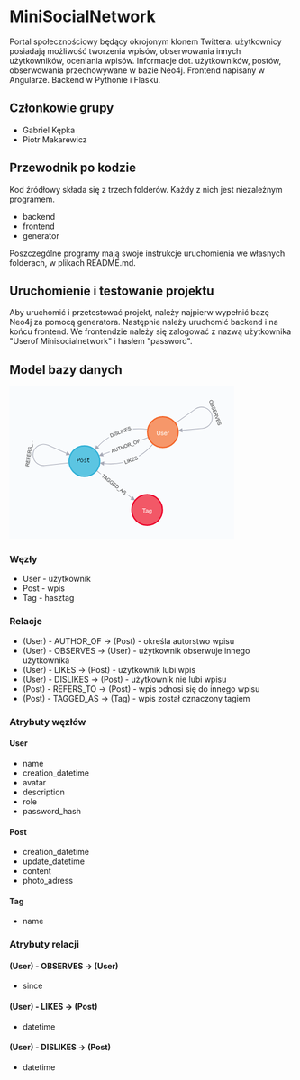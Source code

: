 # MiniSocialNetwork

Portal społecznościowy będący okrojonym klonem Twittera: użytkownicy posiadają możliwość tworzenia wpisów, obserwowania innych użytkowników, oceniania wpisów.
Informacje dot. użytkowników, postów, obserwowania przechowywane w bazie Neo4j. Frontend napisany w Angularze. Backend w Pythonie i Flasku.

## Członkowie grupy

- Gabriel Kępka
- Piotr Makarewicz

## Przewodnik po kodzie

Kod źródłowy składa się z trzech folderów. Każdy z nich jest niezależnym programem.

- backend
- frontend
- generator

Poszczególne programy mają swoje instrukcje uruchomienia we własnych folderach, w plikach README.md.

## Uruchomienie i testowanie projektu

Aby uruchomić i przetestować projekt, należy najpierw wypełnić bazę Neo4j za pomocą generatora. Następnie należy uruchomić backend i na końcu frontend. We frontendzie należy się zalogować z nazwą użytkownika "Userof Minisocialnetwork" i hasłem "password".

## Model bazy danych

![schema](schema.png)

### Węzły

- User - użytkownik
- Post - wpis
- Tag - hasztag

### Relacje

- (User) - AUTHOR_OF -> (Post) - określa autorstwo wpisu
- (User) - OBSERVES -> (User) - użytkownik obserwuje innego użytkownika
- (User) - LIKES -> (Post) - użytkownik lubi wpis
- (User) - DISLIKES -> (Post) - użytkownik nie lubi wpisu
- (Post) - REFERS_TO -> (Post) - wpis odnosi się do innego wpisu
- (Post) - TAGGED_AS -> (Tag) - wpis został oznaczony tagiem

### Atrybuty węzłów

#### User

- name
- creation_datetime
- avatar
- description
- role
- password_hash

#### Post

- creation_datetime
- update_datetime
- content
- photo_adress

#### Tag

- name

### Atrybuty relacji

#### (User) - OBSERVES -> (User)

- since

#### (User) - LIKES -> (Post)

- datetime

#### (User) - DISLIKES -> (Post)

- datetime
